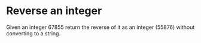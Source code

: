 # Reverse an integer

Given an integer 67855 return the reverse of it as an integer (55876) without converting to a string.
